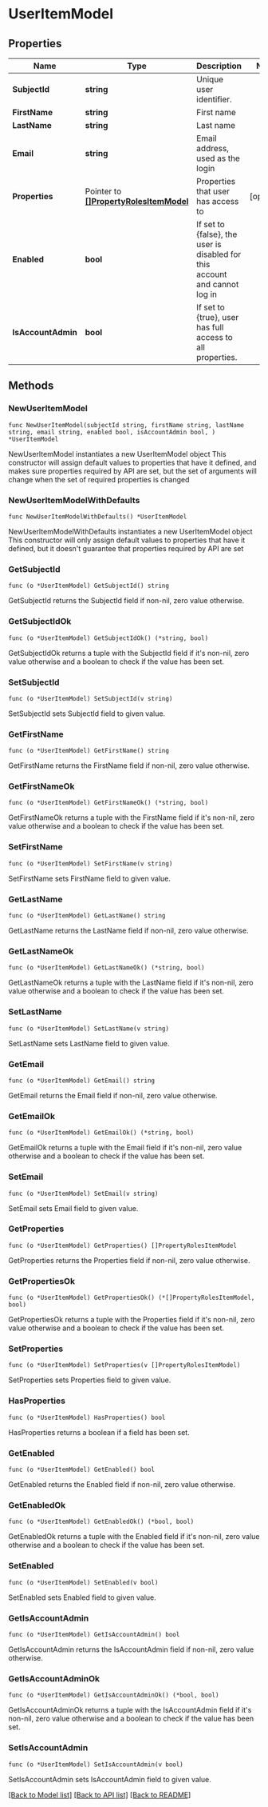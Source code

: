 # UserItemModel

## Properties

Name | Type | Description | Notes
------------ | ------------- | ------------- | -------------
**SubjectId** | **string** | Unique user identifier. | 
**FirstName** | **string** | First name | 
**LastName** | **string** | Last name | 
**Email** | **string** | Email address, used as the login | 
**Properties** | Pointer to [**[]PropertyRolesItemModel**](PropertyRolesItemModel.md) | Properties that user has access to | [optional] 
**Enabled** | **bool** | If set to {false}, the user is disabled for this account and cannot log in | 
**IsAccountAdmin** | **bool** | If set to {true}, user has full access to all properties. | 

## Methods

### NewUserItemModel

`func NewUserItemModel(subjectId string, firstName string, lastName string, email string, enabled bool, isAccountAdmin bool, ) *UserItemModel`

NewUserItemModel instantiates a new UserItemModel object
This constructor will assign default values to properties that have it defined,
and makes sure properties required by API are set, but the set of arguments
will change when the set of required properties is changed

### NewUserItemModelWithDefaults

`func NewUserItemModelWithDefaults() *UserItemModel`

NewUserItemModelWithDefaults instantiates a new UserItemModel object
This constructor will only assign default values to properties that have it defined,
but it doesn't guarantee that properties required by API are set

### GetSubjectId

`func (o *UserItemModel) GetSubjectId() string`

GetSubjectId returns the SubjectId field if non-nil, zero value otherwise.

### GetSubjectIdOk

`func (o *UserItemModel) GetSubjectIdOk() (*string, bool)`

GetSubjectIdOk returns a tuple with the SubjectId field if it's non-nil, zero value otherwise
and a boolean to check if the value has been set.

### SetSubjectId

`func (o *UserItemModel) SetSubjectId(v string)`

SetSubjectId sets SubjectId field to given value.


### GetFirstName

`func (o *UserItemModel) GetFirstName() string`

GetFirstName returns the FirstName field if non-nil, zero value otherwise.

### GetFirstNameOk

`func (o *UserItemModel) GetFirstNameOk() (*string, bool)`

GetFirstNameOk returns a tuple with the FirstName field if it's non-nil, zero value otherwise
and a boolean to check if the value has been set.

### SetFirstName

`func (o *UserItemModel) SetFirstName(v string)`

SetFirstName sets FirstName field to given value.


### GetLastName

`func (o *UserItemModel) GetLastName() string`

GetLastName returns the LastName field if non-nil, zero value otherwise.

### GetLastNameOk

`func (o *UserItemModel) GetLastNameOk() (*string, bool)`

GetLastNameOk returns a tuple with the LastName field if it's non-nil, zero value otherwise
and a boolean to check if the value has been set.

### SetLastName

`func (o *UserItemModel) SetLastName(v string)`

SetLastName sets LastName field to given value.


### GetEmail

`func (o *UserItemModel) GetEmail() string`

GetEmail returns the Email field if non-nil, zero value otherwise.

### GetEmailOk

`func (o *UserItemModel) GetEmailOk() (*string, bool)`

GetEmailOk returns a tuple with the Email field if it's non-nil, zero value otherwise
and a boolean to check if the value has been set.

### SetEmail

`func (o *UserItemModel) SetEmail(v string)`

SetEmail sets Email field to given value.


### GetProperties

`func (o *UserItemModel) GetProperties() []PropertyRolesItemModel`

GetProperties returns the Properties field if non-nil, zero value otherwise.

### GetPropertiesOk

`func (o *UserItemModel) GetPropertiesOk() (*[]PropertyRolesItemModel, bool)`

GetPropertiesOk returns a tuple with the Properties field if it's non-nil, zero value otherwise
and a boolean to check if the value has been set.

### SetProperties

`func (o *UserItemModel) SetProperties(v []PropertyRolesItemModel)`

SetProperties sets Properties field to given value.

### HasProperties

`func (o *UserItemModel) HasProperties() bool`

HasProperties returns a boolean if a field has been set.

### GetEnabled

`func (o *UserItemModel) GetEnabled() bool`

GetEnabled returns the Enabled field if non-nil, zero value otherwise.

### GetEnabledOk

`func (o *UserItemModel) GetEnabledOk() (*bool, bool)`

GetEnabledOk returns a tuple with the Enabled field if it's non-nil, zero value otherwise
and a boolean to check if the value has been set.

### SetEnabled

`func (o *UserItemModel) SetEnabled(v bool)`

SetEnabled sets Enabled field to given value.


### GetIsAccountAdmin

`func (o *UserItemModel) GetIsAccountAdmin() bool`

GetIsAccountAdmin returns the IsAccountAdmin field if non-nil, zero value otherwise.

### GetIsAccountAdminOk

`func (o *UserItemModel) GetIsAccountAdminOk() (*bool, bool)`

GetIsAccountAdminOk returns a tuple with the IsAccountAdmin field if it's non-nil, zero value otherwise
and a boolean to check if the value has been set.

### SetIsAccountAdmin

`func (o *UserItemModel) SetIsAccountAdmin(v bool)`

SetIsAccountAdmin sets IsAccountAdmin field to given value.



[[Back to Model list]](../README.md#documentation-for-models) [[Back to API list]](../README.md#documentation-for-api-endpoints) [[Back to README]](../README.md)


